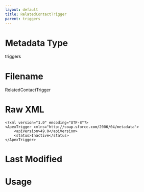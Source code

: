 ```yaml
---
layout: default
title: RelatedContactTrigger
parent: triggers
---
```

# Metadata Type
triggers


# Filename 
RelatedContactTrigger


# Raw XML
```
<?xml version="1.0" encoding="UTF-8"?>
<ApexTrigger xmlns="http://soap.sforce.com/2006/04/metadata">
    <apiVersion>49.0</apiVersion>
    <status>Inactive</status>
</ApexTrigger>
```


# Last Modified


# Usage
